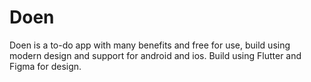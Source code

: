 # Doen

Doen is a to-do app with many benefits and free for use, build using modern design and support for android and ios. Build using Flutter and Figma for design.
